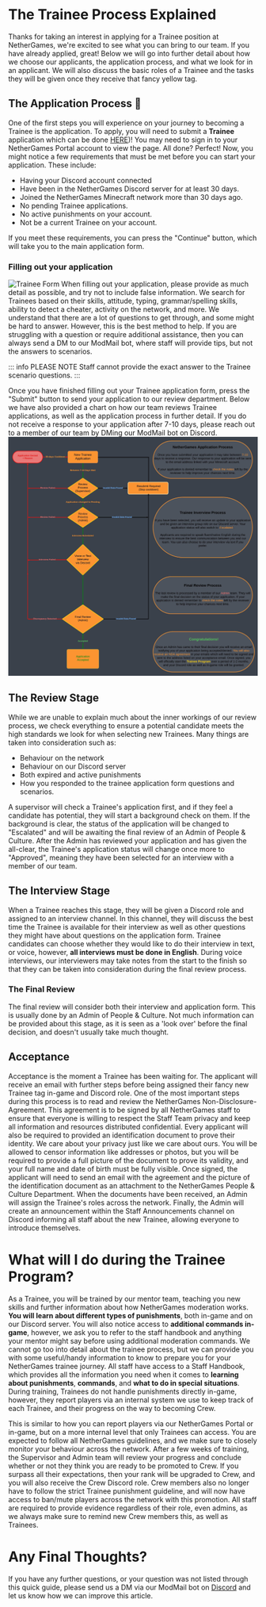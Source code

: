 # The Trainee Process Explained
 Thanks for taking an interest in applying for a Trainee position at NetherGames, we're excited to see what you can bring to our team. If you have already applied, great! Below we will go into further detail about how we choose our applicants, the application process, and what we look for in an applicant. We will also discuss the basic roles of a Trainee and the tasks they will be given once they receive that fancy yellow tag.

 ## The Application Process 📝
 One of the first steps you will experience on your journey to becoming a Trainee is the application. To apply, you will need to submit a **Trainee** application which can be done [HERE](https://ngmc.co/request))! You may need to sign in to your NetherGames Portal account to view the page. All done? Perfect! Now, you might notice a few requirements that must be met before you can start your application. These include:
 
 * Having your Discord account connected
 * Have been in the NetherGames Discord server for at least 30 days.
 * Joined the NetherGames Minecraft network more than 30 days ago.
 * No pending Trainee applications.
 * No active punishments on your account.
 * Not be a current Trainee on your account.

If you meet these requirements, you can press the "Continue" button, which will take you to the main application form.

### Filling out your application
![Trainee Form](assets/TraineeProcessArticle/Trainee_Form.jpeg)
When filling out your application, please provide as much detail as possible, and try not to include false information. We search for Trainees based on their skills, attitude, typing, grammar/spelling skills, ability to detect a cheater, activity on the network, and more. We understand that there are a lot of questions to get through, and some might be hard to answer. However, this is the best method to help. If you are struggling with a question or require additional assistance, then you can always send a DM to our ModMail bot, where staff will provide tips, but not the answers to scenarios. 

::: info PLEASE NOTE
Staff cannot provide the exact answer to the Trainee scenario questions. 
:::

Once you have finished filling out your Trainee application form, press the "Submit" button to send your application to our review department. Below we have also provided a chart on how our team reviews Trainee applications, as well as the application process in further detail. If you do not receive a response to your application after 7-10 days, please reach out to a member of our team by DMing our ModMail bot on Discord.
![Application_Process_Trainee](assets/TraineeProcessArticle/Application_Process_Trainee.jpeg)

## The Review Stage
While we are unable to explain much about the inner workings of our review process, we check everything to ensure a potential candidate meets the high standards we look for when selecting new Trainees. Many things are taken into consideration such as:

* Behaviour on the network
* Behaviour on our Discord server
* Both expired and active punishments
* How you responded to the trainee application form questions and scenarios.

A supervisor will check a Trainee's application first, and if they feel a candidate has potential, they will start a background check on them. If the background is clear, the status of the application will be changed to "Escalated" and will be awaiting the final review of an Admin of People & Culture. After the Admin has reviewed your application and has given the all-clear, the Trainee's application status will change once more to "Approved", meaning they have been selected for an interview with a member of our team.

## The Interview Stage
When a Trainee reaches this stage, they will be given a Discord role and assigned to an interview channel. In this channel, they will discuss the best time the Trainee is available for their interview as well as other questions they might have about questions on the application form. Trainee candidates can choose whether they would like to do their interview in text, or voice, however, **all interviews must be done in English**. During voice interviews, our interviewers may take notes from the start to the finish so that they can be taken into consideration during the final review process.

### The Final Review
The final review will consider both their interview and application form. This is usually done by an Admin of People & Culture. Not much information can be provided about this stage, as it is seen as a 'look over' before the final decision, and doesn't usually take much thought.

## Acceptance
Acceptance is the moment a Trainee has been waiting for. The applicant will receive an email with further steps before being assigned their fancy new Trainee tag in-game and Discord role. One of the most important steps during this process is to read and review the NetherGames Non-Disclosure-Agreement. This agreement is to be signed by all NetherGames staff to ensure that everyone is willing to respect the Staff Team privacy and keep all information and resources distributed confidential. Every applicant will also be required to provided an identification document to prove their identity. We care about your privacy just like we care about ours. You will be allowed to censor information like addresses or photos, but you will be required to provide a full picture of the document to prove its validity, and your full name and date of birth must be fully visible.
Once signed, the applicant will need to send an email with the agreement and the picture of the identification document as an attachment to the NetherGames People & Culture Department. When the documents have been received, an Admin will assign the Trainee's roles across the network. Finally, the Admin will create an announcement within the Staff Announcements channel on Discord informing all staff about the new Trainee, allowing everyone to introduce themselves.

# What will I do during the Trainee Program?
As a Trainee, you will be trained by our mentor team, teaching you new skills and further information about how NetherGames moderation works. **You will learn about different types of punishments**, both in-game and on our Discord server. You will also notice access to **additional commands in-game**, however, we ask you to refer to the staff handbook and anything your mentor might say before using additional moderation commands. We cannot go too into detail about the trainee process, but we can provide you with some useful/handy information to know to prepare you for your NetherGames trainee journey. All staff have access to a Staff Handbook, which provides all the information you need when it comes to **learning about punishments**, **commands**, and **what to do in special situations**. During training, Trainees do not handle punishments directly in-game, however, they report players via an internal system we use to keep track of each Trainee, and their progress on the way to becoming Crew.

This is similar to how you can report players via our NetherGames Portal or in-game, but on a more internal level that only Trainees can access. You are expected to follow all NetherGames guidelines, and we make sure to closely monitor your behaviour across the network. After a few weeks of training, the Supervisor and Admin team will review your progress and conclude whether or not they think you are ready to be promoted to Crew. If you surpass all their expectations, then your rank will be upgraded to Crew, and you will also receive the Crew Discord role. Crew members also no longer have to follow the strict Trainee punishment guideline, and will now have access to ban/mute players across the network with this promotion. All staff are required to provide evidence regardless of their role, even admins, as we always make sure to remind new Crew members this, as well as Trainees.

# Any Final Thoughts?
If you have any further questions, or your question was not listed through this quick guide, please send us a DM via our ModMail bot on [Discord](https://ngmc.co/d) and let us know how we can improve this article.
